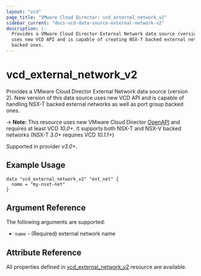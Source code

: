 ```yaml
---
layout: "vcd"
page_title: "VMware Cloud Director: vcd_external_network_v2"
sidebar_current: "docs-vcd-data-source-external-network-v2"
description: |-
  Provides a VMware Cloud Director External Network data source (version 2). New version of this data source
  uses new VCD API and is capable of creating NSX-T backed external networks as well as port group
  backed ones.
---
```


# vcd\_external\_network\_v2

Provides a VMware Cloud Director External Network data source (version 2). New version of this data source uses new VCD
API and is capable of handling NSX-T backed external networks as well as port group backed ones.

-> **Note:** This resource uses new VMware Cloud Director
[OpenAPI](https://code.vmware.com/docs/11982/getting-started-with-vmware-cloud-director-openapi) and
requires at least VCD *10.0+*. It supports both NSX-T and NSX-V backed networks (NSX-T *3.0+* requires VCD *10.1.1+*)

Supported in provider *v3.0+*.

## Example Usage

```hcl
data "vcd_external_network_v2" "ext_net" {
  name = "my-nsxt-net"
}
```

## Argument Reference

The following arguments are supported:

* `name` - (Required) external network name

## Attribute Reference

All properties defined in [vcd_external_network_v2](/docs/providers/vcd/r/external_network_v2.html)
resource are available.
